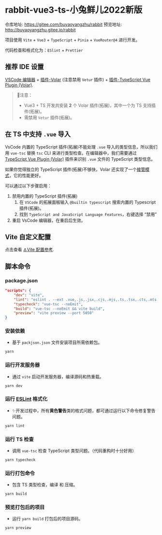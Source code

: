 # rabbit-vue3-ts-小兔鲜儿2022新版

仓库地址: https://gitee.com/buyaoyangzhu/rabbit
预览地址: http://buyaoyangzhu.gitee.io/rabbit

项目使用 `Vite` + `Vue3` + `TypeScript` + `Pinia` + `VueRouter@4` 进行开发。

代码检查和格式化为：`ESlint` + `Prettier`

## 推荐 IDE 设置

[VSCode 编辑器](https://code.visualstudio.com/) + [插件-Volar](https://marketplace.visualstudio.com/items?itemName=johnsoncodehk.volar) (注意禁用 `Vetur` 插件) + [插件-TypeScript Vue Plugin (Volar)](https://marketplace.visualstudio.com/items?itemName=johnsoncodehk.vscode-typescript-vue-plugin).

> 🚨注意：
>
> - Vue3 + TS 开发共安装 **2** 个 Volar 插件(拓展)，其中一个为 TS 支持插件(拓展)。
> - 需禁用 `Vetur` 插件(拓展)。

## 在 TS 中支持 `.vue` 导入

VsCode 内置的 TypeScript 插件(拓展)不能处理 `.vue` 导入的类型信息，所以我们用 `vue-tsc` 替换 `tsc` CLI 来进行类型检查。在编辑器中，我们需要通过 [TypeScript Vue Plugin (Volar)](https://marketplace.visualstudio.com/items?itemName=johnsoncodehk.vscode-typescript-vue-plugin) 插件来识别 `.vue` 文件的 TypeScript 类型信息。



如果你觉得独立的 TypeScript 插件(拓展)不够快，Volar 还实现了一个[接管模式](https://github.com/johnsoncodehk/volar/discussions/471#discussioncomment-1361669)，它的性能更好。

可以通过以下步骤启用：

1. 禁用内置的 TypeScript 插件(拓展)
    1) 在 `VSCode` 的拓展面板输入 `@builtin typescript` 搜索内置的 Typescript 插件(拓展)。
    2) 找到 `TypeScript and JavaScript Language Features`，右键选择 “禁用”
2. 重启 VsCode 编辑器，在重启后生效。



## Vite 自定义配置

点击查看 [⚓Vite 配置参考](https://cn.vitejs.dev/config/).

## 脚本命令

### package.json

```json
"scripts": {
    "dev": "vite",
    "lint": "eslint . --ext .vue,.js,.jsx,.cjs,.mjs,.ts,.tsx,.cts,.mts --fix --ignore-path .gitignore",
    "typecheck": "vue-tsc --noEmit",
    "build": "vue-tsc --noEmit && vite build",
    "preview": "vite preview --port 5050"
}
```

### 安装依赖

- 基于 `packjson.json` 文件安装项目所需依赖包。

```sh
yarn
```

### 运行开发服务器

- 通过 `vite` 启动开发服务器，编译源码和热重载。

```sh
yarn dev
```

### 运行  [ESLint](https://eslint.org/) 格式化

- ✨开发过程中，所有**黄色警告**类的格式问题，都可通过运行以下命令修复警告问题。

```sh
yarn lint
```

### 运行 TS 检查

- 调用 `vue-tsc` 检查 TypeScript 类型问题。（代码重构时十分好用）

```sh
yarn typecheck
```

### 运行打包命令

- 包含 TS 类型检查，编译 和 压缩。

```sh
yarn build
```

### 预览打包后的项目

- 运行 `yarn build` 打包后的项目源码。

```
yarn preview
```

